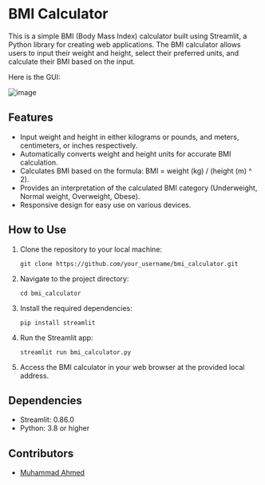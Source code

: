 # BMI Calculator

This is a simple BMI (Body Mass Index) calculator built using Streamlit, a Python library for creating web applications. The BMI calculator allows users to input their weight and height, select their preferred units, and calculate their BMI based on the input.

Here is the GUI:

![image](https://github.com/MuhammadAhmed-0/BMI-Calculator/assets/92883593/75497e8b-da83-4fa5-8a4f-1766b77dc817)

## Features

- Input weight and height in either kilograms or pounds, and meters, centimeters, or inches respectively.
- Automatically converts weight and height units for accurate BMI calculation.
- Calculates BMI based on the formula: BMI = weight (kg) / (height (m) ^ 2).
- Provides an interpretation of the calculated BMI category (Underweight, Normal weight, Overweight, Obese).
- Responsive design for easy use on various devices.

## How to Use

1. Clone the repository to your local machine:

    ```
    git clone https://github.com/your_username/bmi_calculator.git
    ```

2. Navigate to the project directory:

    ```
    cd bmi_calculator
    ```

3. Install the required dependencies:

    ```
    pip install streamlit
    ```

4. Run the Streamlit app:

    ```
    streamlit run bmi_calculator.py
    ```

5. Access the BMI calculator in your web browser at the provided local address.

## Dependencies

- Streamlit: 0.86.0
- Python: 3.8 or higher

## Contributors

- [Muhammad Ahmed](https://github.com/MuhammadAhmed-0)
